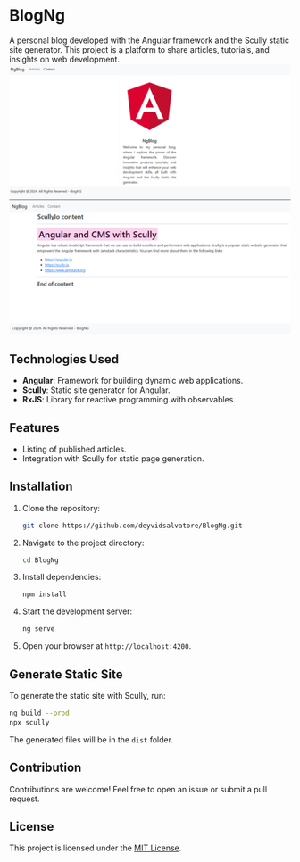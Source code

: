 # BlogNg

A personal blog developed with the Angular framework and the Scully static site generator. This project is a platform to share articles, tutorials, and insights on web development.
![alt text](docs/print1.png)
![alt text](docs/print2.png)

## Technologies Used

- **Angular**: Framework for building dynamic web applications.
- **Scully**: Static site generator for Angular.
- **RxJS**: Library for reactive programming with observables.

## Features

- Listing of published articles.
- Integration with Scully for static page generation.

## Installation

1. Clone the repository:
   ```bash
   git clone https://github.com/deyvidsalvatore/BlogNg.git
   ```

2. Navigate to the project directory:
   ```bash
   cd BlogNg
   ```

3. Install dependencies:
   ```bash
   npm install
   ```

4. Start the development server:
   ```bash
   ng serve
   ```

5. Open your browser at `http://localhost:4200`.

## Generate Static Site

To generate the static site with Scully, run:
```bash
ng build --prod
npx scully
```

The generated files will be in the `dist` folder.

## Contribution

Contributions are welcome! Feel free to open an issue or submit a pull request.

## License

This project is licensed under the [MIT License](LICENSE).

